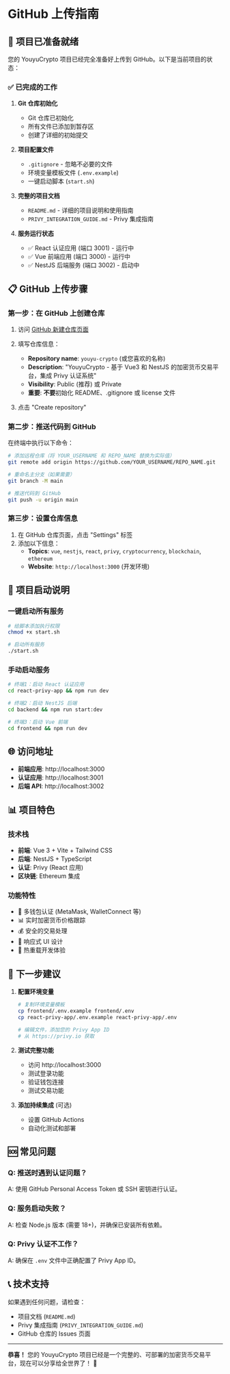 # GitHub 上传指南

## 🚀 项目已准备就绪

您的 YouyuCrypto 项目已经完全准备好上传到 GitHub。以下是当前项目的状态：

### ✅ 已完成的工作

1. **Git 仓库初始化**
   - Git 仓库已初始化
   - 所有文件已添加到暂存区
   - 创建了详细的初始提交

2. **项目配置文件**
   - `.gitignore` - 忽略不必要的文件
   - 环境变量模板文件 (`.env.example`)
   - 一键启动脚本 (`start.sh`)

3. **完整的项目文档**
   - `README.md` - 详细的项目说明和使用指南
   - `PRIVY_INTEGRATION_GUIDE.md` - Privy 集成指南

4. **服务运行状态**
   - ✅ React 认证应用 (端口 3001) - 运行中
   - ✅ Vue 前端应用 (端口 3000) - 运行中
   - ✅ NestJS 后端服务 (端口 3002) - 启动中

## 📋 GitHub 上传步骤

### 第一步：在 GitHub 上创建仓库

1. 访问 [GitHub 新建仓库页面](https://github.com/new)
2. 填写仓库信息：
   - **Repository name**: `youyu-crypto` (或您喜欢的名称)
   - **Description**: "YouyuCrypto - 基于 Vue3 和 NestJS 的加密货币交易平台，集成 Privy 认证系统"
   - **Visibility**: Public (推荐) 或 Private
   - **重要**: **不要**初始化 README、.gitignore 或 license 文件

3. 点击 "Create repository"

### 第二步：推送代码到 GitHub

在终端中执行以下命令：

```bash
# 添加远程仓库（将 YOUR_USERNAME 和 REPO_NAME 替换为实际值）
git remote add origin https://github.com/YOUR_USERNAME/REPO_NAME.git

# 重命名主分支（如果需要）
git branch -M main

# 推送代码到 GitHub
git push -u origin main
```

### 第三步：设置仓库信息

1. 在 GitHub 仓库页面，点击 "Settings" 标签
2. 添加以下信息：
   - **Topics**: `vue`, `nestjs`, `react`, `privy`, `cryptocurrency`, `blockchain`, `ethereum`
   - **Website**: `http://localhost:3000` (开发环境)

## 🔧 项目启动说明

### 一键启动所有服务

```bash
# 给脚本添加执行权限
chmod +x start.sh

# 启动所有服务
./start.sh
```

### 手动启动服务

```bash
# 终端1：启动 React 认证应用
cd react-privy-app && npm run dev

# 终端2：启动 NestJS 后端
cd backend && npm run start:dev

# 终端3：启动 Vue 前端
cd frontend && npm run dev
```

## 🌐 访问地址

- **前端应用**: http://localhost:3000
- **认证应用**: http://localhost:3001  
- **后端 API**: http://localhost:3002

## 📊 项目特色

### 技术栈
- **前端**: Vue 3 + Vite + Tailwind CSS
- **后端**: NestJS + TypeScript
- **认证**: Privy (React 应用)
- **区块链**: Ethereum 集成

### 功能特性
- 🔐 多钱包认证 (MetaMask, WalletConnect 等)
- 📊 实时加密货币价格跟踪
- 💰 安全的交易处理
- 📱 响应式 UI 设计
- 🚀 热重载开发体验

## 🎯 下一步建议

1. **配置环境变量**
   ```bash
   # 复制环境变量模板
   cp frontend/.env.example frontend/.env
   cp react-privy-app/.env.example react-privy-app/.env
   
   # 编辑文件，添加您的 Privy App ID
   # 从 https://privy.io 获取
   ```

2. **测试完整功能**
   - 访问 http://localhost:3000
   - 测试登录功能
   - 验证钱包连接
   - 测试交易功能

3. **添加持续集成** (可选)
   - 设置 GitHub Actions
   - 自动化测试和部署

## 🆘 常见问题

### Q: 推送时遇到认证问题？
A: 使用 GitHub Personal Access Token 或 SSH 密钥进行认证。

### Q: 服务启动失败？
A: 检查 Node.js 版本 (需要 18+)，并确保已安装所有依赖。

### Q: Privy 认证不工作？
A: 确保在 `.env` 文件中正确配置了 Privy App ID。

## 📞 技术支持

如果遇到任何问题，请检查：
- 项目文档 (`README.md`)
- Privy 集成指南 (`PRIVY_INTEGRATION_GUIDE.md`)
- GitHub 仓库的 Issues 页面

---

**恭喜！** 您的 YouyuCrypto 项目已经是一个完整的、可部署的加密货币交易平台，现在可以分享给全世界了！ 🎉